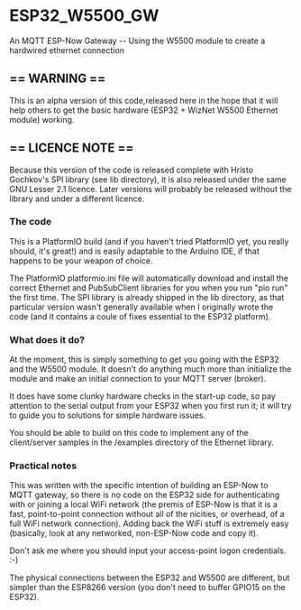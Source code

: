 # ESP32_W5500_GW
An MQTT ESP-Now Gateway   --   Using the W5500 module to create a hardwired ethernet connection

##  == WARNING ==
This is an alpha version of this code,released here in the hope that it will help others to get the basic hardware (ESP32 + WizNet W5500 Ethernet module) working.

## == LICENCE NOTE ==
Because this version of the code is released complete with Hristo Gochkov's SPI library (see lib directory), it is also released under the same GNU Lesser 2.1 licence.  Later versions will probably be released without the library and under a different licence.

### The code
This is a PlatformIO build (and if you haven't tried PlatformIO yet, you really should, it's great!) and is easily adaptable to the Arduino IDE, if that happens to be your weapon of choice.

The PlatformIO platformio.ini file will automatically download and install the correct Ethernet and PubSubClient libraries for you when you run "pio run" the first time.  The SPI library is already shipped in the lib directory, as that particular version wasn't generally available when I originally wrote the code (and it contains a coule of fixes essential to the ESP32 platform).

### What does it do?
At the moment, this is simply something to get you going with the ESP32 and the W5500 module.  It doesn't do anything much more than initialize the module and make an initial connection to your MQTT server (broker).

It does have some clunky hardware checks in the start-up code, so pay attention to the serial output from your ESP32 when you first run it; it will try to guide you to solutions for simple hardware issues.

You should be able to build on this code to implement any of the client/server samples in the /examples directory of the Ethernet library.

### Practical notes
This was written with the specific intention of building an ESP-Now to MQTT gateway, so there is no code on the ESP32 side for authenticating with or joining a local WiFi network (the premis of ESP-Now is that it is a fast, point-to-point connection without all of the nicities, or overhead, of a full WiFi network connection).  Adding back the WiFi stuff is extremely easy (basically, look at any networked, non-ESP-Now code and copy it).

Don't ask me where you should input your access-point logon credentials.  :-)

The physical connections between the ESP32 and W5500 are different, but simpler than the ESP8266 version (you don't need to buffer GPIO15 on the ESP32).





